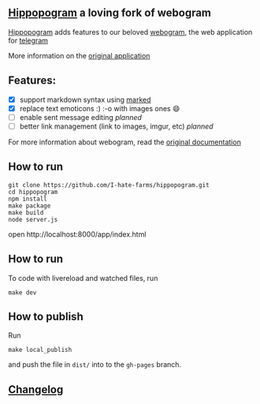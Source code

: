 ## [Hippopogram](http://i-hate-farms.github.io/hippopogram) a loving fork of webogram

[Hippopogram](http://i-hate-farms.github.io/hippopogram) adds features to our beloved [webogram](https://github.com/zhukov/webogram), the web application for [telegram](telegram.org)

More information on the [original application](README-ori.md)

## Features: 
  - [x] support markdown syntax using [marked](https://github.com/chjj/marked)
  - [x] replace text emoticons :) :-o with images ones :smile: 
  - [ ] enable sent message editing *planned*
  - [ ] better link management (link to images, imgur, etc) *planned*

For more information about webogram, read the [original documentation](README-ori.md)

## How to run 

``` 
git clone https://github.com/I-hate-farms/hippopogram.git
cd hippopogram
npm install 
make package
make build
node server.js

```

open http://localhost:8000/app/index.html

## How to run 
To code with livereload and watched files, run 
```
make dev
```

## How to publish 
Run 
```
make local_publish
```
and push the file in `dist/` into to the `gh-pages` branch. 
## [Changelog](CHANGELOG.md)
